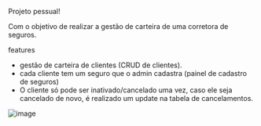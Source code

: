 Projeto pessual!

Com o objetivo de realizar a gestão de carteira de uma corretora de seguros.

features
- gestão de carteira de clientes (CRUD de clientes).
- cada cliente tem um seguro que o admin cadastra (painel de cadastro de seguros)
- O cliente só pode ser inativado/cancelado uma vez, caso ele seja cancelado de novo, é realizado um update na tabela de cancelamentos.


![image](https://github.com/user-attachments/assets/8633058a-655b-4de3-9356-3adf74ad8dc9)

